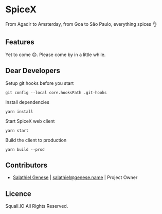 # SpiceX

From Agadir to Amsterday, from Goa to São Paulo, everything spices :ok_hand:

## Features

Yet to come :blush:. Please come by in a little while.

## Dear Developers

Setup git hooks before you start
```shell script
git config --local core.hooksPath .git-hooks
```

Install dependencies
```shell script
yarn install
```

Start SpiceX web client
```shell script
yarn start
```

Build the client to production
```shell script
yarn build --prod
```

## Contributors

+ [Salathiel Genese](https://salathiel.genese.name) | salathiel@genese.name | Project Owner

## Licence

Squall.IO All Rights Reserved.
